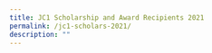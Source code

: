 ```yaml
---
title: JC1 Scholarship and Award Recipients 2021
permalink: /jc1-scholars-2021/
description: ""
---
```

